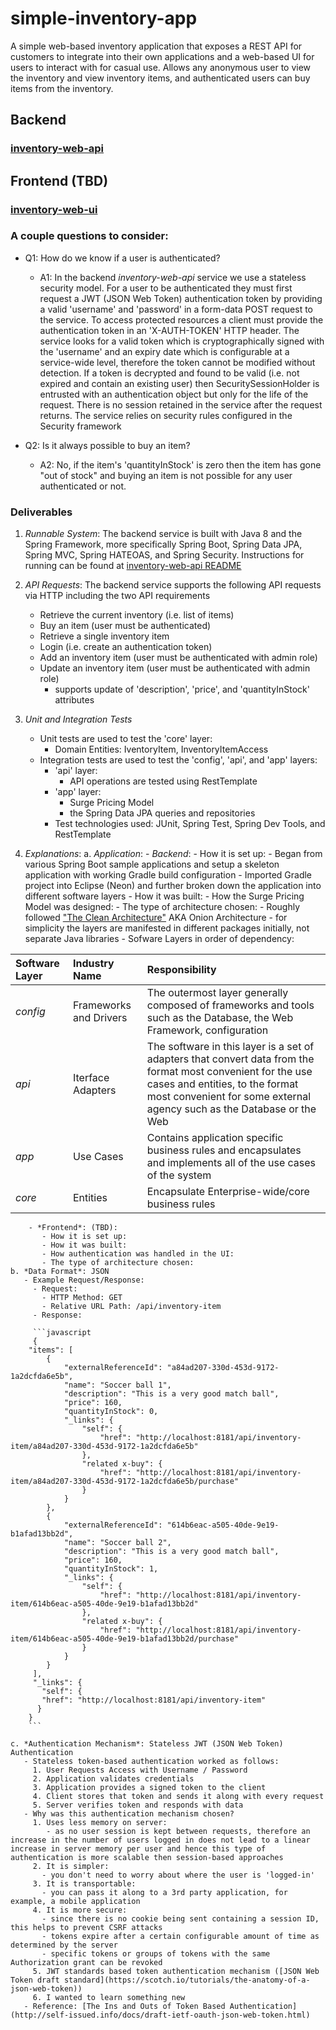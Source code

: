 # simple-inventory-app
A simple web-based inventory application that exposes a REST API for customers to integrate into their own applications and a web-based UI for users to interact with for casual use.  Allows any anonymous user to view the inventory and view inventory items, and authenticated users can buy items from the inventory.

## Backend
### [inventory-web-api](./backend/inventory-web-api/README.md)

## Frontend (TBD)
### [inventory-web-ui](./frontend/inventory-web-ui/README.md)


### A couple questions to consider:
- Q1: How do we know if a user is authenticated?
  - A1: In the backend *inventory-web-api* service we use a stateless security model.  For a user to be authenticated they must first request a JWT (JSON Web Token) authentication token by providing a valid 'username' and 'password' in a form-data POST request to the service.  To access protected resources a client must provide the authentication token in an 'X-AUTH-TOKEN' HTTP header. The service looks for a valid token which is cryptographically signed with the 'username' and an expiry date which is configurable at a service-wide level, therefore the token cannot be modified without detection.  If a token is decrypted and found to be valid (i.e. not expired and contain an existing user) then SecuritySessionHolder is entrusted with an authentication object but only for the life of the request.  There is no session retained in the service after the request returns.  The service relies on security rules configured in the Security framework

- Q2: Is it always possible to buy an item?
  - A2: No, if the item's 'quantityInStock' is zero then the item has gone "out of stock" and buying an item is not possible for any user authenticated or not.
  
  
### Deliverables
1. *Runnable System*: The backend service is built with Java 8 and the Spring Framework, more specifically Spring Boot, Spring Data JPA, Spring MVC, Spring HATEOAS, and Spring Security.  Instructions for running can be found at [inventory-web-api README](./backend/inventory-web-api/README.md) 

2. *API Requests*: The backend service supports the following API requests via HTTP including the two API requirements
   - Retrieve the current inventory (i.e. list of items)
   - Buy an item (user must be authenticated)
   - Retrieve a single inventory item
   - Login (i.e. create an authentication token)
   - Add an inventory item (user must be authenticated with admin role)
   - Update an inventory item (user must be authenticated with admin role)
     - supports update of 'description', 'price', and 'quantityInStock' attributes

3. *Unit and Integration Tests*
   - Unit tests are used to test the 'core' layer:
     - Domain Entities: IventoryItem, InventoryItemAccess
   - Integration tests are used to test the 'config', 'api', and 'app' layers:
     - 'api' layer:
       - API operations are tested using RestTemplate
     - 'app' layer:
       - Surge Pricing Model
       - the Spring Data JPA queries and repositories
     - Test technologies used: JUnit, Spring Test, Spring Dev Tools, and RestTemplate
     
     
4. *Explanations*:
    a. *Application*:
        - *Backend*:
           - How it is set up:
             - Began from various Spring Boot sample applications and setup a skeleton application with working Gradle build configuration
             - Imported Gradle project into Eclipse (Neon) and further broken down the application into different software layers
           - How it was built:
           - How the Surge Pricing Model was designed:
           - The type of architecture chosen:
             - Roughly followed ["The Clean Architecture"](https://8thlight.com/blog/uncle-bob/2012/08/13/the-clean-architecture.html) AKA Onion Architecture
             - for simplicity the layers are manifested in different packages initially, not separate Java libraries
             - Sofware Layers in order of dependency:
             
|Software Layer|Industry Name|Responsibility|
|:-------------|:-------------|:-------------|
|*config*|Frameworks and Drivers|The outermost layer generally composed of frameworks and tools such as the Database, the Web Framework, configuration|
|*api*|Iterface Adapters|The software in this layer is a set of adapters that convert data from the format most convenient for the use cases and entities, to the format most convenient for some external agency such as the Database or the Web|
|*app*|Use Cases|Contains application specific business rules and encapsulates and implements all of the use cases of the system|
|*core*|Entities|Encapsulate Enterprise-wide/core business rules|
        - *Frontend*: (TBD):
           - How it is set up:
           - How it was built:
           - How authentication was handled in the UI:
           - The type of architecture chosen:
    b. *Data Format*: JSON
       - Example Request/Response:
         - Request:
           - HTTP Method: GET
           - Relative URL Path: /api/inventory-item
         - Response:
       
         ```javascript
         {
        "items": [
            {
                "externalReferenceId": "a84ad207-330d-453d-9172-1a2dcfda6e5b",
                "name": "Soccer ball 1",
                "description": "This is a very good match ball",
                "price": 160,
                "quantityInStock": 0,
                "_links": {
                    "self": {
                        "href": "http://localhost:8181/api/inventory-item/a84ad207-330d-453d-9172-1a2dcfda6e5b"
                    },
                    "related x-buy": {
                        "href": "http://localhost:8181/api/inventory-item/a84ad207-330d-453d-9172-1a2dcfda6e5b/purchase"
                    }
                }
            },
            {
                "externalReferenceId": "614b6eac-a505-40de-9e19-b1afad13bb2d",
                "name": "Soccer ball 2",
                "description": "This is a very good match ball",
                "price": 160,
                "quantityInStock": 1,
                "_links": {
                    "self": {
                        "href": "http://localhost:8181/api/inventory-item/614b6eac-a505-40de-9e19-b1afad13bb2d"
                    },
                    "related x-buy": {
                        "href": "http://localhost:8181/api/inventory-item/614b6eac-a505-40de-9e19-b1afad13bb2d/purchase"
                    }
                }
            }
         ],
         "_links": {
           "self": {
           "href": "http://localhost:8181/api/inventory-item"
          }
        }
        ```
        
    c. *Authentication Mechanism*: Stateless JWT (JSON Web Token) Authentication
       - Stateless token-based authentication worked as follows:
         1. User Requests Access with Username / Password
         2. Application validates credentials
         3. Application provides a signed token to the client
         4. Client stores that token and sends it along with every request
         5. Server verifies token and responds with data
       - Why was this authentication mechanism chosen?
         1. Uses less memory on server:
            - as no user session is kept between requests, therefore an increase in the number of users logged in does not lead to a linear increase in server memory per user and hence this type of authentication is more scalable then session-based approaches 
         2. It is simpler:
           - you don't need to worry about where the user is 'logged-in'
         3. It is transportable:
           - you can pass it along to a 3rd party application, for example, a mobile application
         4. It is more secure:
           - since there is no cookie being sent containing a session ID, this helps to prevent CSRF attacks
           - tokens expire after a certain configurable amount of time as determined by the server
           - specific tokens or groups of tokens with the same Authorization grant can be revoked
         5. JWT standards based token authentication mechanism ([JSON Web Token draft standard](https://scotch.io/tutorials/the-anatomy-of-a-json-web-token))
         6. I wanted to learn something new
       - Reference: [The Ins and Outs of Token Based Authentication](http://self-issued.info/docs/draft-ietf-oauth-json-web-token.html)
    
